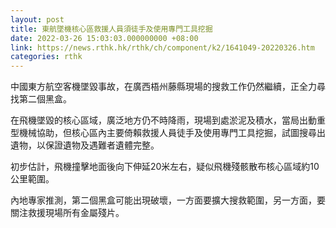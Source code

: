 ```yaml
---
layout: post
title: 東航墜機核心區救援人員須徒手及使用專門工具挖掘
date: 2022-03-26 15:03:03.000000000 +08:00
link: https://news.rthk.hk/rthk/ch/component/k2/1641049-20220326.htm
categories: rthk
---
```


中國東方航空客機墜毀事故，在廣西梧州藤縣現場的搜救工作仍然繼續，正全力尋找第二個黑盒。

在飛機墜毀的核心區域，廣泛地方仍不時降雨，現場到處淤泥及積水，當局出動重型機械協助，但核心區內主要倚賴救援人員徒手及使用專門工具挖掘，試圖搜尋出遺物，以保證遺物及遇難者遺體完整。

初步估計，飛機撞擊地面後向下伸延20米左右，疑似飛機殘骸散布核心區域約10公里範圍。

內地專家推測，第二個黑盒可能出現破壞，一方面要擴大搜救範圍，另一方面，要關注救援現場所有金屬殘片。
